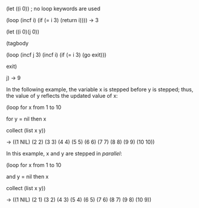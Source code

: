  



(let ((i 0)) ; no loop keywords are used 



(loop (incf i) (if (= i 3) (return i)))) → 3 



(let ((i 0)(j 0)) 



(tagbody 



(loop (incf j 3) (incf i) (if (= i 3) (go exit))) 



exit) 



j) → 9 



In the following example, the variable x is stepped before y is stepped; thus, the value of y reflects the updated value of x: 



(loop for x from 1 to 10 



for y = nil then x 



collect (list x y)) 



→ ((1 NIL) (2 2) (3 3) (4 4) (5 5) (6 6) (7 7) (8 8) (9 9) (10 10)) 



In this example, x and y are stepped in *parallel*: 



(loop for x from 1 to 10 



and y = nil then x 



collect (list x y)) 



→ ((1 NIL) (2 1) (3 2) (4 3) (5 4) (6 5) (7 6) (8 7) (9 8) (10 9)) 



